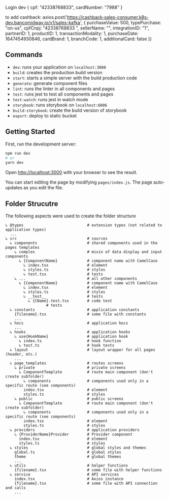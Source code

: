 Login dev
{ cpf: "42338768833", cardNumber: "7988" }

to add cashback: 
axios.post('https://cashback-sales-consumer.k8s-dev.bancomidway.io/v1/sales-kafka', {
    purchaseValue: 500,
    typePurchase: "on-us",
    cpfCnpj: "42338768833 ",
    sellerName: "",
    integrationID: "1",
    partnerID: 1,
    productID: 1,
    transactionModality: 1,
    purchaseDate: 1647454930846,
    cardBrand: 1,
    branchCode: 1,
    additionalCard: false
})

## Commands

- `dev`: runs your application on `localhost:3000`
- `build`: creates the production build version
- `start`: starts a simple server with the build production code
- `generate`: generate component files
- `lint`: runs the linter in all components and pages
- `test`: runs jest to test all components and pages
- `test:watch`: runs jest in watch mode
- `storybook`: runs storybook on `localhost:6006`
- `build-storybook`: create the build version of storybook
- `export`: deploy to static bucket

## Getting Started

First, run the development server:

```bash
npm run dev
# or
yarn dev
```

Open [http://localhost:3000](http://localhost:3000) with your browser to see the result.

You can start editing the page by modifying `pages/index.js`. The page auto-updates as you edit the file.

## Folder Strucutre

The following aspects were used to create the folder structure

```
↳ @types                            # extension types (not related to application types)
  ...
↳ src                               # sources
  ↳ components                      # shared components used in the pages templates
    ↳ complex                       # mixin of data display and input components
      ↳ {ComponentName}             # component name with CamelCase
        ↳ index.tsx                 # element
        ↳ styles.ts                 # styles
        ↳ test.tsx                  # tests
    ↳ ...                           # all other components
      ↳ {ComponentName}             # component name with CamelCase
        ↳ index.tsx                 # element
        ↳ styles.ts                 # styles
        ↳ __test__                  # tests
          ↳ {CName}.test.tsx        # code test
                  # tests
  ↳ constants                       # application constants
    {filename}.tsx                  # some file with constants
    ...
  ↳ hocs                            # application hocs
    ...
  ↳ hooks                           # application hooks
    ↳ use{HookName}                 # application hook
      ↳ index.ts                    # hook function
      ↳ test.ts                     # hook tests
  ↳ layout                          # layout wrapper for all pages (header, etc.)
    ...
  ↳ page_templates                  # routes screens
    ↳ private                       # private screens
      ↳ ComponentTemplate           # route main component (don't create subfolder)
        ↳ components                # components used only in a specific route (see components)
        index.tsx                   # element
        styles.ts                   # styles
    ↳ public                        # public screens
      ↳ ComponentTemplate           # route main component (don't create subfolder)
        ↳ components                # components used only in a specific route (see components)
        index.tsx                   # element
        styles.ts                   # styles
  ↳ providers                       # application providers
    ↳ {ProviderName}Provider        # Provider component
      index.tsx                     # element
      styles.ts                     # styles
  ↳ styles                          # global styles and themes
    global.ts                       # global styles
    theme                           # global themes
    ...
  ↳ utils                           # helper functions
    {filename}.tsx                  # some file with helper functions
  ↳ service                         # API services
    index.tsx                       # Axios instance
    {filename}.tsx                  # some file with API connection and calls
    ...
```
